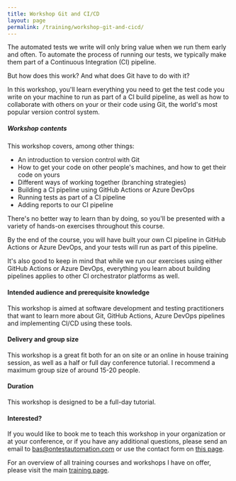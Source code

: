 ```yaml
---
title: Workshop Git and CI/CD
layout: page
permalink: /training/workshop-git-and-cicd/
---
```

The automated tests we write will only bring value when we run them early and often. To automate the process of running our tests, we typically make them part of a Continuous Integration (CI) pipeline.

But how does this work? And what does Git have to do with it?

In this workshop, you'll learn everything you need to get the test code you write on your machine to run as part of a CI build pipeline, as well as how to collaborate with others on your or their code using Git, the world's most popular version control system.

##### Workshop contents  
This workshop covers, among other things:

  * An introduction to version control with Git
  * How to get your code on other people's machines, and how to get their code on yours
  * Different ways of working together (branching strategies)
  * Building a CI pipeline using GitHub Actions or Azure DevOps
  * Running tests as part of a CI pipeline
  * Adding reports to our CI pipeline

There's no better way to learn than by doing, so you'll be presented with a variety of hands-on exercises throughout this course.

By the end of the course, you will have built your own CI pipeline in GitHub Actions or Azure DevOps, and your tests will run as part of this pipeline.

It's also good to keep in mind that while we run our exercises using either GitHub Actions or Azure DevOps, everything you learn about building pipelines applies to other CI orchestrator platforms as well.

#### Intended audience and prerequisite knowledge  
This workshop is aimed at software development and testing practitioners that want to learn more about Git, GitHub Actions, Azure DevOps pipelines and implementing CI/CD using these tools.

#### Delivery and group size  
This workshop is a great fit both for an on site or an online in house training session, as well as a half or full day conference tutorial. I recommend a maximum group size of around 15-20 people.

#### Duration  
This workshop is designed to be a full-day tutorial.

#### Interested?  
If you would like to book me to teach this workshop in your organization or at your conference, or if you have any additional questions, please send an email to bas@ontestautomation.com or use the contact form on [this page](/contact/).

For an overview of all training courses and workshops I have on offer, please visit the main [training page](/training/).